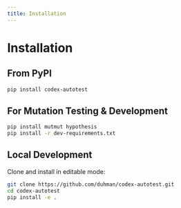 ```yaml
---
title: Installation
---
```


# Installation

## From PyPI

```bash
pip install codex-autotest
```

## For Mutation Testing & Development

```bash
pip install mutmut hypothesis
pip install -r dev-requirements.txt
```

## Local Development

Clone and install in editable mode:

```bash
git clone https://github.com/duhman/codex-autotest.git
cd codex-autotest
pip install -e .
```